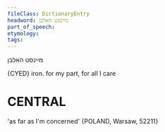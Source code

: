 ```yaml
---
fileClass: DictionaryEntry
headword: מײַנסט האַלבן
part_of_speech: 
etymology: 
tags: 
---
```

מײַנסט האַלבן

{CYED}
iron. for my part, for all I care

CENTRAL
========

'as far as I'm concerned' {POLAND, Warsaw, 52211}
